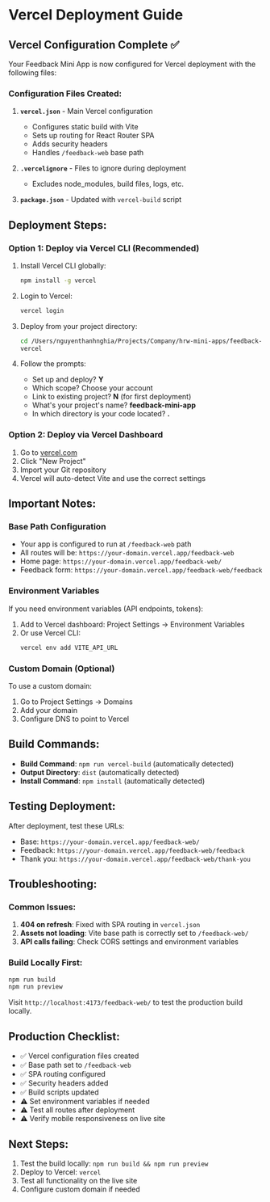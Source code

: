 # Vercel Deployment Guide

## Vercel Configuration Complete ✅

Your Feedback Mini App is now configured for Vercel deployment with the following files:

### Configuration Files Created:

1. **`vercel.json`** - Main Vercel configuration

   - Configures static build with Vite
   - Sets up routing for React Router SPA
   - Adds security headers
   - Handles `/feedback-web` base path

2. **`.vercelignore`** - Files to ignore during deployment

   - Excludes node_modules, build files, logs, etc.

3. **`package.json`** - Updated with `vercel-build` script

## Deployment Steps:

### Option 1: Deploy via Vercel CLI (Recommended)

1. Install Vercel CLI globally:

   ```bash
   npm install -g vercel
   ```

2. Login to Vercel:

   ```bash
   vercel login
   ```

3. Deploy from your project directory:

   ```bash
   cd /Users/nguyenthanhnghia/Projects/Company/hrw-mini-apps/feedback-mini-app
   vercel
   ```

4. Follow the prompts:
   - Set up and deploy? **Y**
   - Which scope? Choose your account
   - Link to existing project? **N** (for first deployment)
   - What's your project's name? **feedback-mini-app**
   - In which directory is your code located? **.**

### Option 2: Deploy via Vercel Dashboard

1. Go to [vercel.com](https://vercel.com)
2. Click "New Project"
3. Import your Git repository
4. Vercel will auto-detect Vite and use the correct settings

## Important Notes:

### Base Path Configuration

- Your app is configured to run at `/feedback-web` path
- All routes will be: `https://your-domain.vercel.app/feedback-web`
- Home page: `https://your-domain.vercel.app/feedback-web/`
- Feedback form: `https://your-domain.vercel.app/feedback-web/feedback`

### Environment Variables

If you need environment variables (API endpoints, tokens):

1. Add to Vercel dashboard: Project Settings → Environment Variables
2. Or use Vercel CLI:
   ```bash
   vercel env add VITE_API_URL
   ```

### Custom Domain (Optional)

To use a custom domain:

1. Go to Project Settings → Domains
2. Add your domain
3. Configure DNS to point to Vercel

## Build Commands:

- **Build Command**: `npm run vercel-build` (automatically detected)
- **Output Directory**: `dist` (automatically detected)
- **Install Command**: `npm install` (automatically detected)

## Testing Deployment:

After deployment, test these URLs:

- Base: `https://your-domain.vercel.app/feedback-web/`
- Feedback: `https://your-domain.vercel.app/feedback-web/feedback`
- Thank you: `https://your-domain.vercel.app/feedback-web/thank-you`

## Troubleshooting:

### Common Issues:

1. **404 on refresh**: Fixed with SPA routing in `vercel.json`
2. **Assets not loading**: Vite base path is correctly set to `/feedback-web/`
3. **API calls failing**: Check CORS settings and environment variables

### Build Locally First:

```bash
npm run build
npm run preview
```

Visit `http://localhost:4173/feedback-web/` to test the production build locally.

## Production Checklist:

- ✅ Vercel configuration files created
- ✅ Base path set to `/feedback-web`
- ✅ SPA routing configured
- ✅ Security headers added
- ✅ Build scripts updated
- ⚠️ Set environment variables if needed
- ⚠️ Test all routes after deployment
- ⚠️ Verify mobile responsiveness on live site

## Next Steps:

1. Test the build locally: `npm run build && npm run preview`
2. Deploy to Vercel: `vercel`
3. Test all functionality on the live site
4. Configure custom domain if needed
